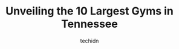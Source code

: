 ---
layout: ampstory
image: https://i0.wp.com/paketmu.com/wp-content/uploads/2023/06/planet-fitness-0-in-tennessee-1686366973.jpeg?resize=640,853
author: techidn
featured: false
description: Explore the diverse Gym scene in Tennessee, home to an incredible selection of 10 establishments catering to every taste. Whether youre in search of iconic favorites or undiscovered treasur
title: Unveiling the 10 Largest Gyms in Tennessee
cover:
   title: Unveiling the 10 Largest Gyms in Tennessee
   subtitle: RICKPATE
   background: https://paketmu.com/wp-content/uploads/2023/06/planet-fitness-0-in-tennessee-1686366973.jpeg

pages: 
 - layout: thirds
   top: <h1>#1 Planet Fitness</h1>
   bottom: "<p>Love it here!!! 😁👍👍If you are looking for a nice clean gym with the most relevant workout machines you expect to find in any gym this is the place to go.I have a</p>"
   background: https://paketmu.com/wp-content/uploads/2023/06/planet-fitness-1-in-tennessee-1686366974.jpeg
   backgroundblur: true
 - layout: thirds
   top: <h1>#2 Planet Fitness</h1>
   bottom: "<p>If you are not interested in showing off and artificially boosting your ego, this is the best gym.  It has a vast amount of well maintained fitness equipment, showers and</p>"
   background: https://paketmu.com/wp-content/uploads/2023/06/planet-fitness-2-in-tennessee-1686366975.jpeg
   cta:
      link: https://paketmu.com/unveiling-the-10-largest-gyms-in-tennessee/
      text: Unveiling the 10 Largest Gyms in Tennessee
 - layout: thirds
   top: <h1>#3 Planet Fitness</h1>
   bottom: "<p>I dont give out 5-star reviews that easily and I have to have something great to say about it and want to keep coming back to it for me to leave a perfect rating.This </p>"
   background: https://paketmu.com/wp-content/uploads/2023/06/planet-fitness-3-in-tennessee-1686366976.jpeg
   cta:
      link: https://paketmu.com/unveiling-the-10-largest-gyms-in-tennessee/
      text: Unveiling the 10 Largest Gyms in Tennessee
 - layout: thirds
   top: <h1>#4 Planet Fitness</h1>
   bottom: "<p>2381 Murfreesboro Pike, Nashville, TN 37217, United States</p>"
   background: https://images.unsplash.com/photo-1574169208507-84376144848b?ixlib=rb-4.0.3&ixid=MnwxMjA3fDB8MHxwaG90by1wYWdlfHx8fGVufDB8fHx8&auto=format&fit=crop&w=640&h=853&q=80
   cta:
      link: https://paketmu.com/unveiling-the-10-largest-gyms-in-tennessee/
      text: Unveiling the 10 Largest Gyms in Tennessee
 - layout: thirds
   top: <h1>#5 F45 Training Midtown Nashville</h1>
   bottom: "<p>2317 Elliston Pl, Nashville, TN 37203, United States</p>"
   background: https://images.unsplash.com/photo-1620421680010-0766ff230392?ixlib=rb-4.0.3&ixid=MnwxMjA3fDB8MHxwaG90by1wYWdlfHx8fGVufDB8fHx8&auto=format&fit=crop&w=640&h=853&q=80
   cta:
      link: https://paketmu.com/unveiling-the-10-largest-gyms-in-tennessee/
      text: Unveiling the 10 Largest Gyms in Tennessee
 - layout: thirds
   top: <h1>#6 Spring Hill Fitness</h1>
   bottom: "<p>3012 Longford Dr STE 6, Spring Hill, TN 37174, United States</p>"
   background: https://images.unsplash.com/photo-1524169358666-79f22534bc6e?ixlib=rb-4.0.3&ixid=MnwxMjA3fDB8MHxwaG90by1wYWdlfHx8fGVufDB8fHx8&auto=format&fit=crop&w=640&h=853&q=80
   cta:
      link: https://paketmu.com/unveiling-the-10-largest-gyms-in-tennessee/
      text: Unveiling the 10 Largest Gyms in Tennessee
 - layout: thirds
   top: <h1>#7 Orangetheory Fitness</h1>
   bottom: "<p>121 17th Ave S, Nashville, TN 37203, United States</p>"
   background: https://images.unsplash.com/photo-1534312527009-56c7016453e6?ixlib=rb-4.0.3&ixid=MnwxMjA3fDB8MHxwaG90by1wYWdlfHx8fGVufDB8fHx8&auto=format&fit=crop&w=640&h=853&q=80
   cta:
      link: https://paketmu.com/unveiling-the-10-largest-gyms-in-tennessee/
      text: Unveiling the 10 Largest Gyms in Tennessee
 - layout: thirds
   middle: Continue reading...
   background: https://images.unsplash.com/photo-1552083974-186346191183?ixlib=rb-4.0.3&ixid=MnwxMjA3fDB8MHxwaG90by1wYWdlfHx8fGVufDB8fHx8&auto=format&fit=crop&w=640&h=853&q=80
   cta:
      link: https://paketmu.com/unveiling-the-10-largest-gyms-in-tennessee/
      text: Unveiling the 10 Largest Gyms in Tennessee
      
---
